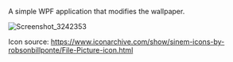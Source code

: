 A simple WPF application that modifies the wallpaper.

![Screenshot_3242353](https://github.com/Stagnant09/WindowsBackgroundChanger/assets/86020741/0749f01f-1148-4597-80ab-cde78d01c2cc)

Icon source: https://www.iconarchive.com/show/sinem-icons-by-robsonbillponte/File-Picture-icon.html

